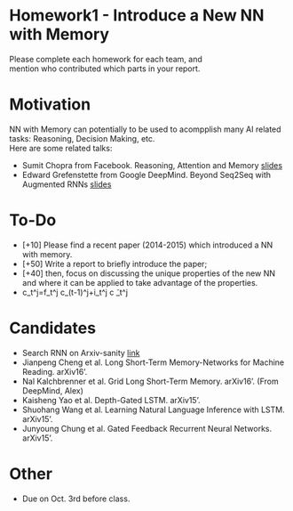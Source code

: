 # Homework1 - Introduce a New NN with Memory 
Please complete each homework for each team, and <br>
mention who contributed which parts in your report.

# Motivation
NN with Memory can potentially to be used to acompplish many AI related tasks: Reasoning, Decision Making, etc. <br>
Here are some related talks:<br>
* Sumit Chopra from Facebook. Reasoning, Attention and Memory <a href="https://drive.google.com/open?id=0B_wzP_JlVFcKbHdpYVdZMjg3eTBQd2F1OG9QZlVhOGJoX0dz">slides</a>
* Edward Grefenstette from Google DeepMind. Beyond Seq2Seq with Augmented RNNs  <a href="https://drive.google.com/open?id=0B_wzP_JlVFcKYTFaTVFJN18tbmtkX2V0WEEtWXVSdDV4UHVZ">slides</a>

# To-Do
* [+10] Please find a recent paper (2014-2015) which introduced a NN with memory.
* [+50] Write a report to briefly introduce the paper;
* [+40] then, focus on discussing the unique properties of the new NN and where it can be applied to take advantage of the properties.
* c_t^j=f_t^j c_(t-1)^j+i_t^j c ̃_t^j
# Candidates
* Search RNN on Arxiv-sanity <a href="http://www.arxiv-sanity.com/search?q=rnn">link</a>
* Jianpeng Cheng et al. Long Short-Term Memory-Networks for Machine Reading. arXiv16’. 
* Nal Kalchbrenner et al. Grid Long Short-Term Memory. arXiv16’. (From DeepMind, Alex)
* Kaisheng Yao et al. Depth-Gated LSTM. arXiv15’. 
* Shuohang Wang et al. Learning Natural Language Inference with LSTM. arXiv15’. 
* Junyoung Chung et al. Gated Feedback Recurrent Neural Networks. arXiv15’.

# Other
* Due on Oct. 3rd before class.
